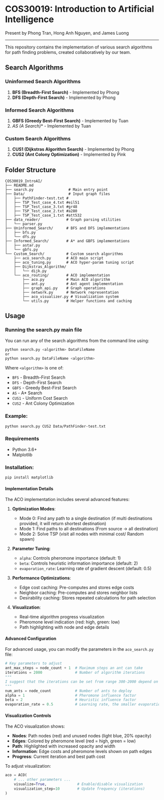 # COS30019: Introduction to Artificial Intelligence

Present by Phong Tran, Hong Anh Nguyen, and James Luong

---


This repository contains the implementation of various search algorithms for path finding problems, created collaboratively by our team.

## Search Algorithms

### Uninformed Search Algorithms
1. **BFS (Breadth-First Search)** - Implemented by Phong
2. **DFS (Depth-First Search)** - Implemented by Phong

### Informed Search Algorithms
1. **GBFS (Greedy Best-First Search)** - Implemented by Tuan
2. **AS (A* Search)** - Implemented by Tuan

### Custom Search Algorithms
1. **CUS1 (Dijkstras Algorithm Search)** - Implemented by Phong
2. **CUS2 (Ant Colony Optimization)** - Implemented by Pink


## Folder Structure
```
COS30019_IntroAI/
├── README.md
├── search.py                # Main entry point
├── Data/                    # Input graph files
│   ├── PathFinder-test.txt #
│   ├── TSP_Test_case_4.txt #eil51
│   ├── TSP_Test_case_3.txt #gr48
│   ├── TSP_Test_case_2.txt #a280
│   ├── TSP_Test_case_1.txt #att532
├── data_reader/            # Graph parsing utilities
│   └── parser.py
├── Uninformed_Search/      # BFS and DFS implementations
│   ├── bfs.py
│   └── dfs.py
├── Informed_Search/        # A* and GBFS implementations
│   ├── astar.py
│   └── gbfs.py
└── Custom_Search/          # Custom search algorithms
    ├── aco_search.py       # ACO main script
    ├── aco_tuning.py       # ACO hyper-param tuning script
    ├── Dijkstras_Algorithm/
    │   └── dijk.py
    └── aco_routing/        # ACO implementation
        ├── aco.py          # Main ACO algorithm
        ├── ant.py          # Ant agent implementation
        ├── graph_api.py    # Graph operations
        ├── network.py      # Network representation
        ├── aco_visualizer.py # Visualization system
        └── utils.py        # Helper functions and caching
```
## Usage

### Running the search.py main file

You can run any of the search algorithms from the command line using:

```bash
python search.py <algorithm> DataFileName
or
python search.py DataFileName <algorithm> 
```

Where `<algorithm>` is one of:
- `BFS` - Breadth-First Search
- `DFS` - Depth-First Search
- `GBFS` - Greedy Best-First Search
- `AS` - A* Search
- `CUS1` - Uniform Cost Search
- `CUS2` - Ant Colony Optimization

### Example:

```bash
python search.py CUS2 Data/PathFinder-test.txt
```

### Requirements
- Python 3.6+ 
- Matplotlib

### Installation:
```bash
pip install matplotlib
```
#### Implementation Details

The ACO implementation includes several advanced features:

1. **Optimization Modes**:
   - Mode 0: Find any path to a single destination (if multi destinations provided, it will return shortest destination)
   - Mode 1: Find paths to all destinations (From source -> all destination)
   - Mode 2: Solve TSP (visit all nodes with minimal cost/ Random spawn)

2. **Parameter Tuning**:
   - `alpha`: Controls pheromone importance (default: 1)
   - `beta`: Controls heuristic information importance (default: 2)
   - `evaporation_rate`: Learning rate of gradient descent (default: 0.5)

3. **Performance Optimizations**:
   - Edge cost caching: Pre-computes and stores edge costs
   - Neighbor caching: Pre-computes and stores neighbor lists
   - Desirability caching: Stores repeated calculations for path selection

4. **Visualization**:
   - Real-time algorithm progress visualization
   - Pheromone level indication (red: high, green: low)
   - Path highlighting with node and edge details

#### Advanced Configuration

For advanced usage, you can modify the parameters in the `aco_search.py` file:

```python
# Key parameters to adjust
ant_max_steps = node_count + 1  # Maximum steps an ant can take
iterations = 2000               # Number of algorithm iterations
"""
I suggest that the iterations can be set from range 300-2000 depend on the complexity of problem and how well solution you want. For TSP ~~ 50 nodes, normally the Algorithm will convergence from iteration 300-500 and start to micro adjust from 500-2000.
"""
num_ants = node_count           # Number of ants to deploy
alpha = 1                       # Pheromone influence factor
beta = 2                        # Heuristic influence factor
evaporation_rate = 0.5          # Learning rate, the smaller evaporation_rate the bigger pheromone update (1/evaporation_rate)
```

#### Visualization Controls

The ACO visualization shows:

- **Nodes**: Path nodes (red) and unused nodes (light blue, 20% opacity)
- **Edges**: Colored by pheromone level (red = high, green = low)
- **Path**: Highlighted with increased opacity and width
- **Information**: Edge costs and pheromone levels shown on path edges
- **Progress**: Current iteration and best path cost

To adjust visualization:
```python
aco = ACO(
    # ... other parameters ...
    visualize=True,              # Enable/disable visualization
    visualization_step=10        # Update frequency (iterations)
)